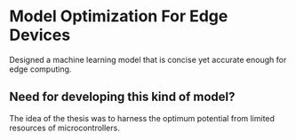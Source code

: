 # Model Optimization For Edge Devices

Designed a machine learning model that is concise yet accurate enough for edge computing. 

## Need for developing this kind of model?

The idea of the thesis was to harness the optimum potential from limited resources of microcontrollers.
